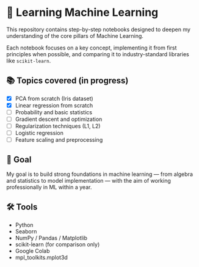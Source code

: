 # 🧠 Learning Machine Learning

This repository contains step-by-step notebooks designed to deepen my understanding of the core pillars of Machine Learning.

Each notebook focuses on a key concept, implementing it from first principles when possible, and comparing it to industry-standard libraries like `scikit-learn`.

## 📚 Topics covered (in progress)

- [x] PCA from scratch (Iris dataset)
- [x] Linear regression from scratch
- [ ] Probability and basic statistics
- [ ] Gradient descent and optimization
- [ ] Regularization techniques (L1, L2)
- [ ] Logistic regression
- [ ] Feature scaling and preprocessing

## 🚀 Goal

My goal is to build strong foundations in machine learning — from algebra and statistics to model implementation — with the aim of working professionally in ML within a year.

## 🛠 Tools

- Python
- Seaborn
- NumPy / Pandas / Matplotlib
- scikit-learn (for comparison only)
- Google Colab
- mpl_toolkits.mplot3d